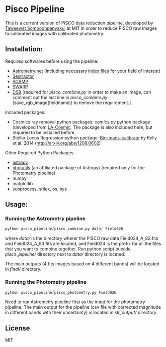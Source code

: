 # Pisco Pipeline

This is a current version of PISCO data reduction pipeline, developed by [Taweewat Somboonpanyakul](http://leogulus.github.io/) at MIT in order to reduce PISCO raw images to calibrated images with calibrated photometry.

## Installation:

Required softwares before using the pipeline:
- [Astrometry.net](http://astrometry.net/use.html) (including necessary [index files](http://data.astrometry.net/4200/) for your field of interest)
- [Sextractor](http://www.astromatic.net/software/sextractor)
- [SCAMP](https://www.astromatic.net/software/scamp)
- [SWARP](https://www.astromatic.net/software/swarp)
- [DS9](http://ds9.si.edu/site/Download.html) [required for *pisco_combine.py* in order to make an image, can comment out the last line in *pisco_combine.py* (save_rgb_image(fieldname)) to remove the requirement.] 

Included packages:
- Cosmics ray removal python packages: *comics.py* python package (developed from [LA-Cosmic](http://www.astro.yale.edu/dokkum/lacosmic/). The package is also included here, but required to be installed before.
- Stellar Locus Regression python package: [Big-macs-calibrate](https://github.com/patkel/big-macs-calibrate) by Kelly et al. 2014 (http://arxiv.org/abs/1208.0602)

Other Required Python Packages:
- [astropy](www.astropy.org/)
- [photutils](https://photutils.readthedocs.io/) (an affiliated package of Astropy) (required only for the Photometry pipeline)
- numpy
- matplotlib
- subprocess, shlex, os, sys

## Usage:

### Running the Astrometry pipeline
```python
python pisco_pipeline/pisco_combine.py data/ Field026
```
where *data/* is the directory wherer the PISCO raw data Field024_A_82.fits and Field024_A_83.fits are located, and Field024 is the prefix for all the files that you want to combine together. Run python script outside *pisco_pipeline/* directory next to *data/* directory is located.

The main outputs (4 fits images based on 4 different bands) will be located in *final/* directory.

### Running the Photometry pipeline
```python
python pisco_pipeline/pisco_photometry.py Field026
```
Need to run Astrometry pipeline first as the input for the photometry pipeline. The main output for the pipeline (csv file with corrected magnitude in different bands with their uncertainty) is located in *slr_output/* directory.

## License

MIT
